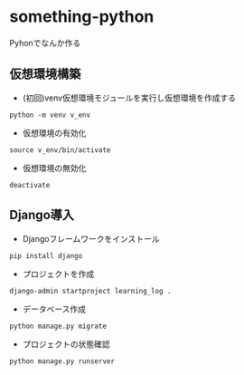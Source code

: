 # something-python
Pyhonでなんか作る

## 仮想環境構築

- (初回)venv仮想環境モジュールを実行し仮想環境を作成する

`python -m venv v_env`

- 仮想環境の有効化

`source v_env/bin/activate`

- 仮想環境の無効化

`deactivate`

## Django導入

- Djangoフレームワークをインストール

`pip install django`

- プロジェクトを作成

`django-admin startproject learning_log .`

- データベース作成

`python manage.py migrate`

- プロジェクトの状態確認

`python manage.py runserver`